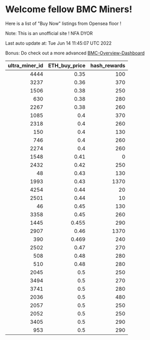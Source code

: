 # Welcome fellow BMC Miners!
Here is a list of "Buy Now" listings from Opensea floor !

Note: This is an unofficial site ! NFA DYOR

Last auto update at: Tue Jun 14 11:45:07 UTC 2022

Bonus: Do check out a more advanced [BMC-Overview-Dashboard](https://dune.com/defifunk/BMC-Overview-Dashboard)


|   ultra_miner_id |   ETH_buy_price |   hash_rewards |
|-----------------:|----------------:|---------------:|
|             4444 |           0.35  |            100 |
|             3237 |           0.36  |            370 |
|             1506 |           0.38  |            250 |
|              630 |           0.38  |            280 |
|             2267 |           0.38  |            260 |
|             1085 |           0.4   |            370 |
|             2318 |           0.4   |            260 |
|              150 |           0.4   |            130 |
|              746 |           0.4   |            260 |
|             2274 |           0.4   |            260 |
|             1548 |           0.41  |              0 |
|             2432 |           0.42  |            250 |
|               48 |           0.43  |            130 |
|             1993 |           0.43  |           1370 |
|             4254 |           0.44  |             20 |
|             2501 |           0.44  |             10 |
|               46 |           0.45  |            130 |
|             3358 |           0.45  |            260 |
|             1445 |           0.455 |            290 |
|             2907 |           0.46  |           1370 |
|              390 |           0.469 |            240 |
|             2502 |           0.47  |            270 |
|              508 |           0.48  |            280 |
|              510 |           0.48  |            280 |
|             2045 |           0.5   |            250 |
|             3494 |           0.5   |            270 |
|             3741 |           0.5   |            280 |
|             2036 |           0.5   |            480 |
|             2057 |           0.5   |            250 |
|             2052 |           0.5   |            250 |
|             3405 |           0.5   |            290 |
|              953 |           0.5   |            290 |